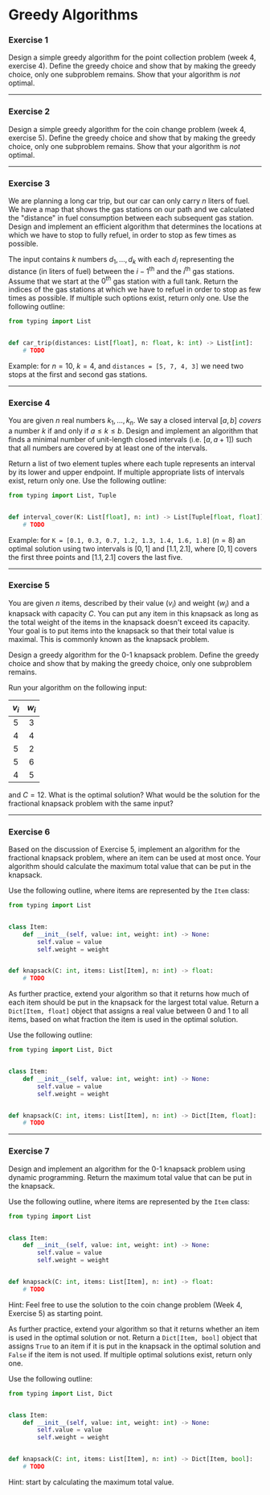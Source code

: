 # Greedy Algorithms

### Exercise 1

Design a simple greedy algorithm for the point collection problem (week 4, exercise 4). Define the greedy choice and show that by making the greedy choice, only one subproblem remains. Show that your algorithm is *not* optimal.

---

### Exercise 2

Design a simple greedy algorithm for the coin change problem (week 4, exercise 5). Define the greedy choice and show that by making the greedy choice, only one subproblem remains. Show that your algorithm is *not* optimal.

---

### Exercise 3

We are planning a long car trip, but our car can only carry $n$ liters of fuel. We have a map that shows the gas stations on our path and we calculated the "distance" in fuel consumption between each subsequent gas station. Design and implement an efficient algorithm that determines the locations at which we have to stop to fully refuel, in order to stop as few times as possible.

The input contains $k$ numbers $d_1, ..., d_k$ with each $d_i$ representing the distance (in liters of fuel) between the $i-1^\text{th}$ and the $i^\text{th}$ gas stations. Assume that we start at the $0^{th}$ gas station with a full tank. Return the indices of the gas stations at which we have to refuel in order to stop as few times as possible. If multiple such options exist, return only one. Use the following outline:

```py
from typing import List


def car_trip(distances: List[float], n: float, k: int) -> List[int]:
    # TODO
```

Example: for $n = 10$, $k = 4$, and `distances = [5, 7, 4, 3]` we need two stops at the first and second gas stations.

---

### Exercise 4

You are given $n$ real numbers $k_1, ..., k_n$. We say a closed interval $[a, b]$ *covers* a number $k$ if and only if $a \leq k \leq b$. Design and implement an algorithm that finds a minimal number of unit-length closed intervals (i.e. $[a, a+1]$) such that all numbers are covered by at least one of the intervals.

Return a list of two element tuples where each tuple represents an interval by its lower and upper endpoint. If multiple appropriate lists of intervals exist, return only one. Use the following outline:

```py
from typing import List, Tuple


def interval_cover(K: List[float], n: int) -> List[Tuple[float, float]]:
    # TODO
```

Example: for `K = [0.1, 0.3, 0.7, 1.2, 1.3, 1.4, 1.6, 1.8]` ($n=8$) an optimal solution using two intervals is $[0, 1]$ and $[1.1, 2.1]$, where $[0, 1]$ covers the first three points and $[1.1, 2.1]$ covers the last five.

---

### Exercise 5

You are given $n$ items, described by their value ($v_i$) and weight ($w_i$) and a knapsack with capacity $C$. You can put any item in this knapsack as long as the total weight of the items in the knapsack doesn't exceed its capacity. Your goal is to put items into the knapsack so that their total value is maximal. This is commonly known as the knapsack problem.

Design a greedy algorithm for the 0-1 knapsack problem. Define the greedy choice and show that by making the greedy choice, only one subproblem remains.

Run your algorithm on the following input:

| $v_i$ | $w_i$ |
|:-----:|:-----:|
|   5   |   3   |
|   4   |   4   |
|   5   |   2   |
|   5   |   6   |
|   4   |   5   |

and $C = 12$. What is the optimal solution? What would be the solution for the fractional knapsack problem with the same input?

---

### Exercise 6

Based on the discussion of Exercise 5, implement an algorithm for the fractional knapsack problem, where an item can be used at most once. Your algorithm should calculate the maximum total value that can be put in the knapsack.

Use the following outline, where items are represented by the `Item` class:

```py
from typing import List


class Item:
    def __init__(self, value: int, weight: int) -> None:
        self.value = value
        self.weight = weight


def knapsack(C: int, items: List[Item], n: int) -> float:
    # TODO
```

As further practice, extend your algorithm so that it returns how much of each item should be put in the knapsack for the largest total value. Return a `Dict[Item, float]` object that assigns a real value between 0 and 1 to all items, based on what fraction the item is used in the optimal solution.

Use the following outline:

```py
from typing import List, Dict


class Item:
    def __init__(self, value: int, weight: int) -> None:
        self.value = value
        self.weight = weight


def knapsack(C: int, items: List[Item], n: int) -> Dict[Item, float]:
    # TODO
```

---

### Exercise 7

Design and implement an algorithm for the 0-1 knapsack problem using dynamic programming. Return the maximum total value that can be put in the knapsack.

Use the following outline, where items are represented by the `Item` class:

```py
from typing import List


class Item:
    def __init__(self, value: int, weight: int) -> None:
        self.value = value
        self.weight = weight


def knapsack(C: int, items: List[Item], n: int) -> float:
    # TODO
```

Hint: Feel free to use the solution to the coin change problem (Week 4, Exercise 5) as starting point.

As further practice, extend your algorithm so that it returns whether an item is used in the optimal solution or not. Return a `Dict[Item, bool]` object that assigns `True` to an item if it is put in the knapsack in the optimal solution and `False` if the item is not used. If multiple optimal solutions exist, return only one.

Use the following outline:

```py
from typing import List, Dict


class Item:
    def __init__(self, value: int, weight: int) -> None:
        self.value = value
        self.weight = weight


def knapsack(C: int, items: List[Item], n: int) -> Dict[Item, bool]:
    # TODO
```

Hint: start by calculating the maximum total value.
